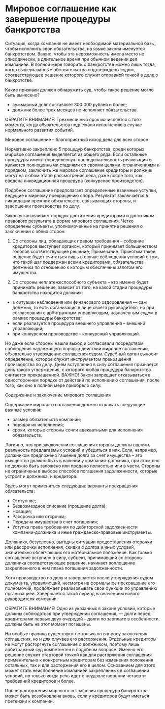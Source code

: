 # Мировое соглашение как завершение процедуры банкротства

Ситуация, когда компания не имеет необходимой материальной базы, чтобы исполнить свои обязательства, на языке закона именуется банкротством. Важно, чтобы эта невозможность имела место не эпизодически, а длительное время при обычном ведении дел компанией. В полной мере говорить о банкротстве можно лишь тогда, когда вышеуказанные обстоятельства подтверждены судом, соответствующее решение которого служит отправной точкой в деле о банкротстве.

Какие признаки должен обнаружить суд, чтобы такое решение могло быть вынесено?

* суммарный долг составляет 300 000 рублей и более;
* должник более трех месяцев не исполняет обязательства.

ОБРАТИТЕ ВНИМАНИЕ: Трехмесячный срок исчисляется с того момента, когда обязательства подлежали исполнению в случае нормального развития событий.

Мировое соглашение – благоприятный исход дела для всех сторон

Нормативно закреплено 5 процедур банкротства, среди которых мировое соглашение выделяется из общего ряда. Если остальные процедуры имеют определенную последовательность реализации и являются полноценными стадиями со своими целями, ограничениями и порядком, заключить же мировое соглашение кредиторы и должник могут на любом этапе рассмотрения дела, даже после того, как введена ликвидационная процедура (конкурсное производство).

Подобное соглашение предполагает определенные взаимные уступки, ведущие к мирному прекращению спора. Результат заключается в ликвидации прежних обязательств, связывающих стороны, и завершении производства по делу.

Закон устанавливает порядок достижения кредиторами и должником правового результата в форме мирового соглашения. Четко определены субъекты, уполномоченные на принятие решения о заключении с обеих сторон:

1) Со стороны лиц, обладающих правом требования – собрание кредиторов выступает органом, который принимает большинством голосов соответствующее решение;
Примечание: Принятым такое решение будет считаться лишь в случае соблюдения условий о том, что такой шаг поддержан всеми кредиторами, обязательства должника по отношению к которым обеспечены залогом его имущества.

2) Со стороны неплатежеспособного субъекта – кто именно будет принимать решение, зависит от того, на какой стадии процедуры банкротства находится должник:

* в ситуации наблюдения или финансового оздоровления — сам должник, то есть организация в лице своего руководителя, но при согласовании с арбитражным управляющим, назначенным судом в рамках процедуры банкротства;
* если реализуется процедура внешнего управления – внешний управляющий;
* при конкурсном производстве – конкурсный управляющий.

Но даже если стороны нашли выход и согласовали посредством соблюдения надлежащего порядка действий мировое соглашение, обязательно утверждение соглашения судом. Судебный орган выносит определение, которое служит инструментом прекращения производства по делу. Днем вступления в силу соглашения признается день такого утверждения, с которого любая процедура банкротства считается прекращенной.
ВАЖНО! Закон запрещает отказываться в одностороннем порядке от действий по исполнению соглашения, после того, как оно в полной мере приобрело силу.

Содержание и заключение мирового соглашения

Содержание мирового соглашения должно отражать следующие важные условия:

* размер обязательств компании;
* порядок их исполнения;
* сроки, которые стороны сочли адекватными для исполнения обязательств.

Логично, что при заключении соглашения стороны должны оценить реальность предлагаемых условий и убедиться в них. Если, например, должником предложено гашение долга за счет имущества – это имущество должно быть в наличии у компании-должника, при этом оно не должно быть заложено или продано полностью или в части.
Стороны не ограничены в выборе способов погашения задолженности, которые устроят и должника, и кредитора.

Здесь могут применяться следующие варианты прекращения обязательств:

* Отступное;
* Безвозмездное списание (прощение долга);
* Новация;
* Рассрочка или отсрочка;
* Передача имущества в счет погашения;
* Уступка права требования по дебиторской задолженности компании-должника и иные гражданско-правовые инструменты.

Должнику, безусловно, выгодны ситуации предоставления отсрочки или рассрочки исполнения, скидки с долгов и иных условий, значительно облегчающих его материальное положение.
Как только соглашение вступило в силу, субъект, принимавший со стороны должника соответствующее решение, начинает воплощение закрепленного в нем плана погашения задолженности.

Хотя производство по делу и завершается после утверждения судом документа, управляющий, несмотря на формальное прекращение его полномочий, продолжает реализовывать свои функции по управлению организацией. Завершается такой период назначением нового руководителя компании.

ОБРАТИТЕ ВНИМАНИЕ! Одно из указанных в законе условий, которые должны соблюдаться при утверждении соглашения, — долги перед кредиторами первых двух очередей – долги по зарплате в особенности, должны быть на этот момент погашены.

Но особые правила существуют не только по вопросу заключения соглашения, но и для случаев его расторжения. Отдельные кредиторы не могут расторгнуть соглашение с должником, поэтому лишь арбитражный суд компетентен в подобном вопросе. Именно его решение служит стартовой точкой как для расторжения соглашения применительно к конкретным кредиторам без изменения положения остальных, так и для расторжения его в целом. Основанием для этого может стать неисполнение компанией закрепленных в соглашении условий, но только когда речь идет о неудовлетворении четверти требований кредиторов и более.

После расторжения мирового соглашения процедура банкротства может быть возобновлена вновь, если у кредиторов будут иметься претензии к компании.
